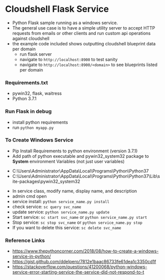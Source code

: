 # Cloudshell Flask Service
- Python Flask sample running as a windows service. 
- The general use case is to have a simple utility server to accept HTTP requests from emails or other clients and run custom api operations against cloudshell
- the example code included shows outputting cloudshell blueprint data per domain
    - run flask server
    - navigate to `http://localhost:8900` to test sanity
    - navigate to `http://localhost:8900/<domain>` to see blueprints listed per domain

### Requirements.txt
  * pywin32, flask, waitress
  * Python 3.7.1 

### Run Flask in debug
- install python requirements
- run `python myapp.py`

### To Create Windows Service
  * Pip Install Requirements to python environment (version 3.7.1)
  * Add path of python executable and pywin32_system32 package to **System** environment Variables (not just user variables)
  - C:\Users\Administrator\AppData\Local\Programs\Python\Python37
  - C:\Users\Administrator\AppData\Local\Programs\Python\Python37\Lib\site-packages\pywin32_system32
  * In service class,  modify  name, display name, and description
  * admin cmd open
  * service install: `python service_name.py install`
  * check service: `sc query svc_name`
  * update service: `python service_name.py update`
  * Start service: `sc start svc_name` or `python service_name.py start`
  * Stop service: `sc stop svc_name` or `python service_name.py stop`
  * If you want to delete this service: `sc delete svc_name`

### Reference Links
- https://www.thepythoncorner.com/2018/08/how-to-create-a-windows-service-in-python/
- https://gist.github.com/ddelpero/7812e1baac86733fe61dea1c3350cd1f
- https://stackoverflow.com/questions/41200068/python-windows-service-error-starting-service-the-service-did-not-respond-to-t